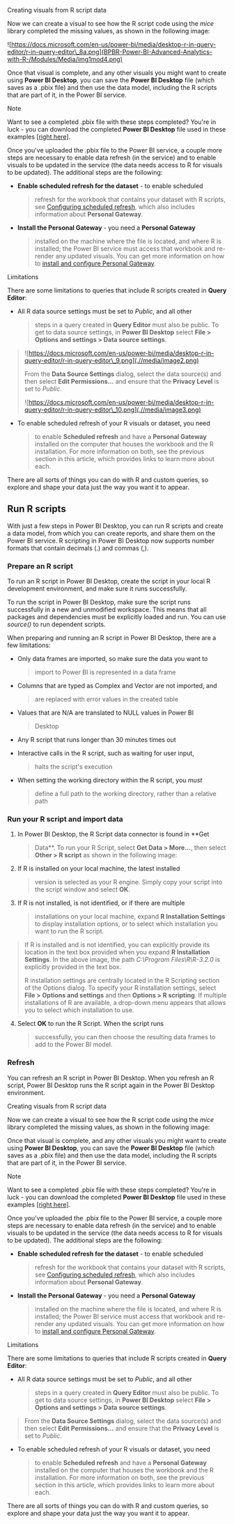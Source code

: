 Creating visuals from R script data

Now we can create a visual to see how the R script code using the *mice*
library completed the missing values, as shown in the following image:

![https://docs.microsoft.com/en-us/power-bi/media/desktop-r-in-query-editor/r-in-query-editor\_8a.png](BPBR-Power-BI-Advanced-Analytics-with-R-/Modules/Media/img1mod4.png)

Once that visual is complete, and any other visuals you might want to
create using **Power BI Desktop**, you can save the **Power BI Desktop**
file (which saves as a .pbix file) and then use the data model,
including the R scripts that are part of it, in the Power BI service.

Note

Want to see a completed .pbix file with these steps completed? You\'re
in luck - you can download the completed **Power BI Desktop** file used
in these examples [[right
here]](http://download.microsoft.com/download/F/8/A/F8AA9DC9-8545-4AAE-9305-27AD1D01DC03/Complete%20Values%20with%20R%20in%20PQ.pbix).

Once you\'ve uploaded the .pbix file to the Power BI service, a couple
more steps are necessary to enable data refresh (in the service) and to
enable visuals to be updated in the service (the data needs access to R
for visuals to be updated). The additional steps are the following:

-   **Enable scheduled refresh for the dataset** - to enable scheduled
    > refresh for the workbook that contains your dataset with R
    > scripts, see [Configuring scheduled
    > refresh](https://docs.microsoft.com/en-us/power-bi/refresh-scheduled-refresh),
    > which also includes information about **Personal Gateway**.

-   **Install the Personal Gateway** - you need a **Personal Gateway**
    > installed on the machine where the file is located, and where R is
    > installed; the Power BI service must access that workbook and
    > re-render any updated visuals. You can get more information on how
    > to [install and configure Personal
    > Gateway](https://docs.microsoft.com/en-us/power-bi/personal-gateway).

Limitations

There are some limitations to queries that include R scripts created in
**Query Editor**:

-   All R data source settings must be set to *Public*, and all other
    > steps in a query created in **Query Editor** must also be public.
    > To get to data source settings, in **Power BI Desktop** select
    > **File \> Options and settings \> Data source settings**.

> ![https://docs.microsoft.com/en-us/power-bi/media/desktop-r-in-query-editor/r-in-query-editor\_9.png](.//media/image2.png)
>
> From the **Data Source Settings** dialog, select the data source(s)
> and then select **Edit Permissions\...** and ensure that the **Privacy
> Level** is set to *Public*.
>
> ![https://docs.microsoft.com/en-us/power-bi/media/desktop-r-in-query-editor/r-in-query-editor\_10.png](.//media/image3.png)

-   To enable scheduled refresh of your R visuals or dataset, you need
    > to enable **Scheduled refresh** and have a **Personal Gateway**
    > installed on the computer that houses the workbook and the R
    > installation. For more information on both, see the previous
    > section in this article, which provides links to learn more about
    > each.

There are all sorts of things you can do with R and custom queries, so
explore and shape your data just the way you want it to appear.

Run R scripts
-------------

With just a few steps in Power BI Desktop, you can run R scripts and
create a data model, from which you can create reports, and share them
on the Power BI service. R scripting in Power BI Desktop now supports
number formats that contain decimals (.) and commas (,).

### **Prepare an R script**

To run an R script in Power BI Desktop, create the script in your local
R development environment, and make sure it runs successfully.

To run the script in Power BI Desktop, make sure the script runs
successfully in a new and unmodified workspace. This means that all
packages and dependencies must be explicitly loaded and run. You can use
*source()* to run dependent scripts.

When preparing and running an R script in Power BI Desktop, there are a
few limitations:

-   Only data frames are imported, so make sure the data you want to
    > import to Power BI is represented in a data frame

-   Columns that are typed as Complex and Vector are not imported, and
    > are replaced with error values in the created table

-   Values that are N/A are translated to NULL values in Power BI
    > Desktop

-   Any R script that runs longer than 30 minutes times out

-   Interactive calls in the R script, such as waiting for user input,
    > halts the script's execution

-   When setting the working directory within the R script, you *must*
    > define a full path to the working directory, rather than a
    > relative path

### **Run your R script and import data**

1.  In Power BI Desktop, the R Script data connector is found in **Get
    > Data**. To run your R Script, select **Get Data \> More\...**,
    > then select **Other \> R script** as shown in the following image:

2.  If R is installed on your local machine, the latest installed
    > version is selected as your R engine. Simply copy your script into
    > the script window and select **OK**.

3.  If R is not installed, is not identified, or if there are multiple
    > installations on your local machine, expand **R Installation
    > Settings** to display installation options, or to select which
    > installation you want to run the R script.

> If R is installed and is not identified, you can explicitly provide
> its location in the text box provided when you expand **R Installation
> Settings**. In the above image, the path *C:\\Program
> Files\\R\\R-3.2.0* is explicitly provided in the text box.
>
> R installation settings are centrally located in the R Scripting
> section of the Options dialog. To specify your R installation
> settings, select **File \> Options and settings** and then **Options
> \> R scripting**. If multiple installations of R are available, a
> drop-down menu appears that allows you to select which installation to
> use.

4.  Select **OK** to run the R Script. When the script runs
    > successfully, you can then choose the resulting data frames to add
    > to the Power BI model.

### **Refresh**

You can refresh an R script in Power BI Desktop. When you refresh an R
script, Power BI Desktop runs the R script again in the Power BI Desktop
environment.

Creating visuals from R script data

Now we can create a visual to see how the R script code using the *mice*
library completed the missing values, as shown in the following image:

Once that visual is complete, and any other visuals you might want to
create using **Power BI Desktop**, you can save the **Power BI Desktop**
file (which saves as a .pbix file) and then use the data model,
including the R scripts that are part of it, in the Power BI service.

Note

Want to see a completed .pbix file with these steps completed? You\'re
in luck - you can download the completed **Power BI Desktop** file used
in these examples [[right
here]](http://download.microsoft.com/download/F/8/A/F8AA9DC9-8545-4AAE-9305-27AD1D01DC03/Complete%20Values%20with%20R%20in%20PQ.pbix).

Once you\'ve uploaded the .pbix file to the Power BI service, a couple
more steps are necessary to enable data refresh (in the service) and to
enable visuals to be updated in the service (the data needs access to R
for visuals to be updated). The additional steps are the following:

-   **Enable scheduled refresh for the dataset** - to enable scheduled
    > refresh for the workbook that contains your dataset with R
    > scripts, see [Configuring scheduled
    > refresh](https://docs.microsoft.com/en-us/power-bi/refresh-scheduled-refresh),
    > which also includes information about **Personal Gateway**.

-   **Install the Personal Gateway** - you need a **Personal Gateway**
    > installed on the machine where the file is located, and where R is
    > installed; the Power BI service must access that workbook and
    > re-render any updated visuals. You can get more information on how
    > to [install and configure Personal
    > Gateway](https://docs.microsoft.com/en-us/power-bi/personal-gateway).

Limitations

There are some limitations to queries that include R scripts created in
**Query Editor**:

-   All R data source settings must be set to *Public*, and all other
    > steps in a query created in **Query Editor** must also be public.
    > To get to data source settings, in **Power BI Desktop** select
    > **File \> Options and settings \> Data source settings**.

> From the **Data Source Settings** dialog, select the data source(s)
> and then select **Edit Permissions\...** and ensure that the **Privacy
> Level** is set to *Public*.

-   To enable scheduled refresh of your R visuals or dataset, you need
    > to enable **Scheduled refresh** and have a **Personal Gateway**
    > installed on the computer that houses the workbook and the R
    > installation. For more information on both, see the previous
    > section in this article, which provides links to learn more about
    > each.

There are all sorts of things you can do with R and custom queries, so
explore and shape your data just the way you want it to appear.
